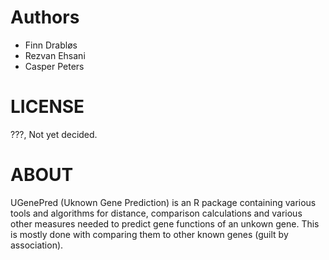 # Authors #

* Finn Drabløs
* Rezvan Ehsani
* Casper Peters

# LICENSE #

???, Not yet decided.

# ABOUT #

UGenePred (Uknown Gene Prediction) is an R package containing various tools and algorithms for distance, comparison calculations and various other measures needed to predict gene functions of an unkown gene. This is mostly done with comparing them to other known genes (guilt by association).
